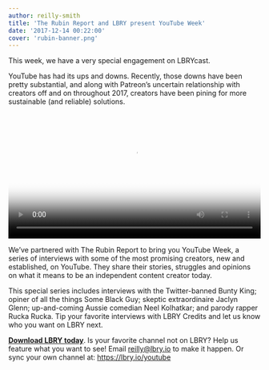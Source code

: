 ```yaml
---
author: reilly-smith
title: 'The Rubin Report and LBRY present YouTube Week'
date: '2017-12-14 00:22:00'
cover: 'rubin-banner.png'
---
```

This week, we have a very special engagement on LBRYcast.

YouTube has had its ups and downs. Recently, those downs have been pretty substantial, and along with Patreon’s uncertain relationship with creators off and on throughout 2017, creators have been pining for more sustainable (and reliable) solutions.

<video width="100%" controls poster="https://s3.amazonaws.com/files.lbry.io/thumbnails/Some+Black+Guy+YTW.png" src="https://spee.ch/dc5575faa7ceacb14c8ba021212d710b9a6ef0fa/youtubeweek-someblackguy.mp4"/></video>

We’ve partnered with The Rubin Report to bring you YouTube Week, a series of interviews with some of the most promising creators, new and established, on YouTube. They share their stories, struggles and opinions on what it means to be an independent content creator today.

This special series includes interviews with the Twitter-banned Bunty King; opiner of all the things Some Black Guy; skeptic extraordinaire Jaclyn Glenn; up-and-coming Aussie comedian Neel Kolhatkar; and parody rapper Rucka Rucka.
Tip your favorite interviews with LBRY Credits and let us know who you want on LBRY next.

**[Download LBRY today](https://lbry.io/get)**. Is your favorite channel not on LBRY? Help us feature what you want to see! Email reilly@lbry.io to make it happen. Or sync your own channel at: https://lbry.io/youtube
